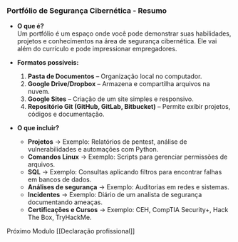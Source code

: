 ### **Portfólio de Segurança Cibernética - Resumo**

- **O que é?**  
    Um portfólio é um espaço onde você pode demonstrar suas habilidades, projetos e conhecimentos na área de segurança cibernética. Ele vai além do currículo e pode impressionar empregadores.
    
- **Formatos possíveis:**
    
    1. **Pasta de Documentos** – Organização local no computador.
    2. **Google Drive/Dropbox** – Armazena e compartilha arquivos na nuvem.
    3. **Google Sites** – Criação de um site simples e responsivo.
    4. **Repositório Git (GitHub, GitLab, Bitbucket)** – Permite exibir projetos, códigos e documentação.
- **O que incluir?**
    
    - **Projetos** → Exemplo: Relatórios de pentest, análise de vulnerabilidades e automações com Python.
    - **Comandos Linux** → Exemplo: Scripts para gerenciar permissões de arquivos.
    - **SQL** → Exemplo: Consultas aplicando filtros para encontrar falhas em bancos de dados.
    - **Análises de segurança** → Exemplo: Auditorias em redes e sistemas.
    - **Incidentes** → Exemplo: Diário de um analista de segurança documentando ameaças.
    - **Certificações e Cursos** → Exemplo: CEH, CompTIA Security+, Hack The Box, TryHackMe.

Próximo Modulo [[Declaração profissional]]
